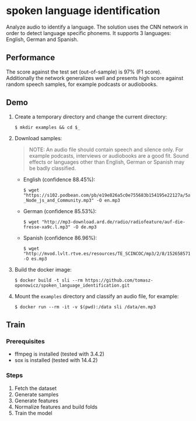# spoken language identification

Analyze audio to identify a language.
The solution uses the CNN network in order to detect language specific phonems.
It supports 3 languages: English, German and Spanish.

## Performance

The score against the test set (out-of-sample) is 97% (F1 score). Additionally the network generalizes well and presents high score against random speech samples, for example podcasts or audiobooks.

## Demo

1. Create a temporary directory and change the current directory:

       $ mkdir examples && cd $_
1. Download samples:
    > NOTE: An audio file should contain speech and silence only. For example podcasts, interviews or audiobooks are a good fit. Sound effects or languages other than English, German or Spanish may be badly classified.
    * English (confidence 88.45%):

          $ wget "https://s102.podbean.com/pb/e19e826a5c0e755683b154195e22127a/5afe956e/data1/fs145/862611/uploads/039_jsAir_-_Node_js_and_Community.mp3" -O en.mp3
    * German (confidence 85.53%):

          $ wget "http://mp3-download.ard.de/radio/radiofeature/auf-die-fresse-xa9c.l.mp3" -O de.mp3
    * Spanish (confidence 86.96%):

          $ wget "http://mvod.lvlt.rtve.es/resources/TE_SCINCOC/mp3/2/8/1526585716282.mp3" -O es.mp3
1. Build the docker image:

       $ docker build -t sli --rm https://github.com/tomasz-oponowicz/spoken_language_identification.git
1. Mount the `examples` directory and classify an audio file, for example:

       $ docker run --rm -it -v $(pwd):/data sli /data/en.mp3

## Train

### Prerequisites

* ffmpeg is installed (tested with 3.4.2)
* sox is installed (tested with 14.4.2)

### Steps

1. Fetch the dataset
1. Generate samples
1. Generate features
1. Normalize features and build folds
1. Train the model
